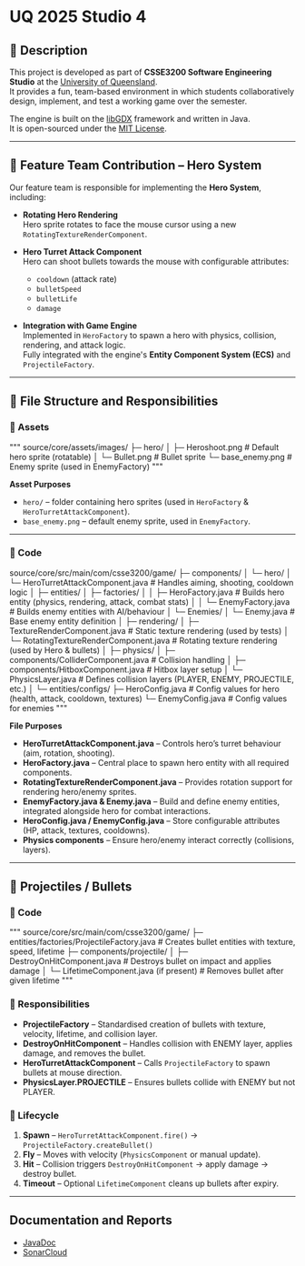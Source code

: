 # UQ 2025 Studio 4

## 📖 Description
This project is developed as part of **CSSE3200 Software Engineering Studio** at the [University of Queensland](https://uq.edu.au/).  
It provides a fun, team-based environment in which students collaboratively design, implement, and test a working game over the semester.  

The engine is built on the [libGDX](https://libgdx.com/) framework and written in Java.  
It is open-sourced under the [MIT License](https://opensource.org/licenses/MIT).

---

## 🎯 Feature Team Contribution – Hero System
Our feature team is responsible for implementing the **Hero System**, including:

- **Rotating Hero Rendering**  
  Hero sprite rotates to face the mouse cursor using a new `RotatingTextureRenderComponent`.

- **Hero Turret Attack Component**  
  Hero can shoot bullets towards the mouse with configurable attributes:
  - `cooldown` (attack rate)  
  - `bulletSpeed`  
  - `bulletLife`  
  - `damage`

- **Integration with Game Engine**  
  Implemented in `HeroFactory` to spawn a hero with physics, collision, rendering, and attack logic.  
  Fully integrated with the engine's **Entity Component System (ECS)** and `ProjectileFactory`.

---

## 📂 File Structure and Responsibilities

### 🎨 Assets
"""
source/core/assets/images/
├─ hero/
│ ├─ Heroshoot.png # Default hero sprite (rotatable)
│ └─ Bullet.png # Bullet sprite
└─ base_enemy.png # Enemy sprite (used in EnemyFactory)
"""

**Asset Purposes**
- `hero/` – folder containing hero sprites (used in `HeroFactory` & `HeroTurretAttackComponent`).
- `base_enemy.png` – default enemy sprite, used in `EnemyFactory`.

---

### 🧩 Code
source/core/src/main/com/csse3200/game/
├─ components/
│ └─ hero/
│ └─ HeroTurretAttackComponent.java # Handles aiming, shooting, cooldown logic
│
├─ entities/
│ ├─ factories/
│ │ ├─ HeroFactory.java # Builds hero entity (physics, rendering, attack, combat stats)
│ │ └─ EnemyFactory.java # Builds enemy entities with AI/behaviour
│ └─ Enemies/
│ └─ Enemy.java # Base enemy entity definition
│
├─ rendering/
│ ├─ TextureRenderComponent.java # Static texture rendering (used by tests)
│ └─ RotatingTextureRenderComponent.java # Rotating texture rendering (used by Hero & bullets)
│
├─ physics/
│ ├─ components/ColliderComponent.java # Collision handling
│ ├─ components/HitboxComponent.java # Hitbox layer setup
│ └─ PhysicsLayer.java # Defines collision layers (PLAYER, ENEMY, PROJECTILE, etc.)
│
└─ entities/configs/
├─ HeroConfig.java # Config values for hero (health, attack, cooldown, textures)
└─ EnemyConfig.java # Config values for enemies
"""

**File Purposes**
- **HeroTurretAttackComponent.java** – Controls hero’s turret behaviour (aim, rotation, shooting).  
- **HeroFactory.java** – Central place to spawn hero entity with all required components.  
- **RotatingTextureRenderComponent.java** – Provides rotation support for rendering hero/enemy sprites.  
- **EnemyFactory.java & Enemy.java** – Build and define enemy entities, integrated alongside hero for combat interactions.  
- **HeroConfig.java / EnemyConfig.java** – Store configurable attributes (HP, attack, textures, cooldowns).  
- **Physics components** – Ensure hero/enemy interact correctly (collisions, layers).  

---

## 🔫 Projectiles / Bullets

### 📂 Code
"""
source/core/src/main/com/csse3200/game/
├─ entities/factories/ProjectileFactory.java # Creates bullet entities with texture, speed, lifetime
├─ components/projectile/
│ ├─ DestroyOnHitComponent.java # Destroys bullet on impact and applies damage
│ └─ LifetimeComponent.java (if present) # Removes bullet after given lifetime
"""


### 🔎 Responsibilities
- **ProjectileFactory** – Standardised creation of bullets with texture, velocity, lifetime, and collision layer.  
- **DestroyOnHitComponent** – Handles collision with ENEMY layer, applies damage, and removes the bullet.  
- **HeroTurretAttackComponent** – Calls `ProjectileFactory` to spawn bullets at mouse direction.  
- **PhysicsLayer.PROJECTILE** – Ensures bullets collide with ENEMY but not PLAYER.  

### 🔁 Lifecycle
1. **Spawn** – `HeroTurretAttackComponent.fire()` → `ProjectileFactory.createBullet()`  
2. **Fly** – Moves with velocity (`PhysicsComponent` or manual update).  
3. **Hit** – Collision triggers `DestroyOnHitComponent` → apply damage → destroy bullet.  
4. **Timeout** – Optional `LifetimeComponent` cleans up bullets after expiry.  

---

## Documentation and Reports

- [JavaDoc](https://uqcsse3200.github.io/2025-studio-4/)
- [SonarCloud](https://sonarcloud.io/project/overview?id=UQcsse3200_2025-studio-4)
